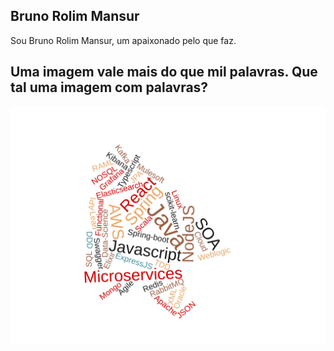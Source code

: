 ## Bruno Rolim Mansur

Sou Bruno Rolim Mansur, um apaixonado pelo que faz.

## Uma imagem vale mais do que mil palavras. Que tal uma imagem com palavras?

![Image](https://github.com/bmansur/bmansur.github.io/raw/master/wordcloud.png)
